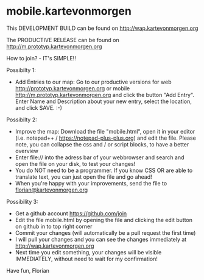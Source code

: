 # mobile.kartevonmorgen

This DEVELOPMENT BUILD can be found on http://wap.kartevonmorgen.org

The PRODUCTIVE RELEASE can be found on http://m.prototyp.kartevonmorgen.org

How to join? - IT's SIMPLE!!

Possibilty 1:
* Add Entries to our map: Go to our productive versions for web http://prototyp.kartevonmorgen.org or mobile http://m.prototyp.kartevonmorgen.org and click the button "Add Entry". Enter Name and Description about your new entry, select the location, and click SAVE. :-)

Possibilty 2:
* Improve the map: Download the file "mobile.html", open it in your editor (i.e. notepad++ / https://notepad-plus-plus.org) and edit the file. Please note, you can collapse the css and / or script blocks, to have a better overview
* Enter file:// into the adress bar of your webbrowser and search and open the file on your disk, to test your changes!
* You do NOT need to be a programmer. If you know CSS OR are able to translate text, you can just open the file and go ahead!
* When you're happy with your improvements, send the file to florian@kartevonmorgen.org

Possibility 3:
* Get a github account https://github.com/join
* Edit the file mobile.html by opening the file and clicking the edit button on github in to top right corner
* Commit your changes (will automatically be a pull request the first time)
* I will pull your changes and you can see the changes immediately at http://wap.kartevonmorgen.org
* Next time you edit something, your changes will be visible IMMEDIATELY, without need to wait for my confirmation!

Have fun,
Florian
